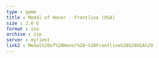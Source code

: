 ```yaml
---
type : game
title : Medal of Honor - Frontline (USA)
size : 2.6 G
format : iso
archive : zip
server : myrient
link2 : Medal%20of%20Honor%20-%20Frontline%20%28USA%29
---
```

